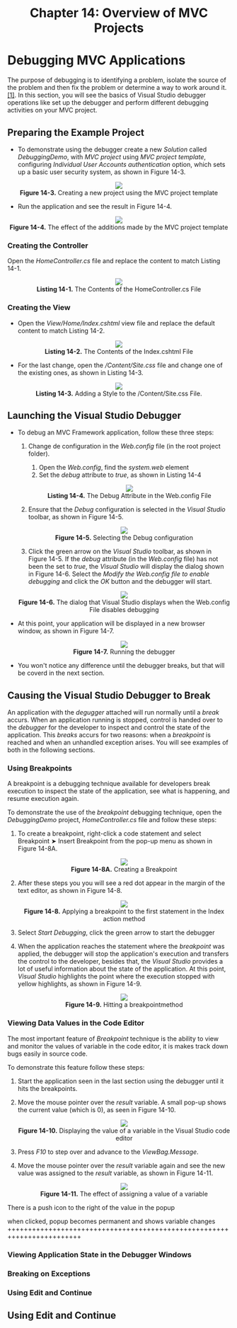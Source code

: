 <h1 align="center">
    Chapter 14: Overview of MVC Projects
</h1>

# Debugging MVC Applications
The purpose of debugging is to identifying a problem, isolate the source of the problem and then fix the problem or determine a way to work around it. [[1]](https://www.techtarget.com/searchsoftwarequality/definition/debugging). In this section, you will see the basics of Visual Studio debugger operations like set up the debugger and perform different debugging activities on your MVC project.

## Preparing the Example Project
* To demonstrate using the debugger create a new *Solution* called *DebuggingDemo*, with *MVC project* using *MVC project template*, configuring *Individual User Accounts authentication* option, which sets up a basic user security system, as shown in Figure 14-3.  

<p align="center">
    <img src="ch14-Pictures/Figure 14-3.png" /><br />
    <b>Figure 14-3.</b> Creating a new project using the MVC project template
</p>  

* Run the application and see the result in Figure 14-4.  

<p align="center">
    <img src="ch14-Pictures/Figure 14-4.png" /><br />
    <b>Figure 14-4.</b> The effect of the additions made by the MVC project template
</p>  

### Creating the Controller
Open the *HomeController.cs* file and replace the content to match Listing 14-1.  

<p align="center">
    <img src="ch14-Pictures/Listing 14-1.png" /><br />
    <b>Listing 14-1.</b> The Contents of the HomeController.cs File
</p>  

### Creating the View
* Open the *View/Home/Index.cshtml* view file and replace the default content to match Listing 14-2.  

<p align="center">
    <img src="ch14-Pictures/Listing 14-2.png" /><br />
    <b>Listing 14-2.</b> The Contents of the Index.cshtml File
</p>  

* For the last change, open the */Content/Site.css* file and change one of the existing ones, as shown in Listing 14-3.  

<p align="center">
    <img src="ch14-Pictures/Listing 14-3.png" /><br />
    <b>Listing 14-3.</b> Adding a Style to the /Content/Site.css File.
</p>  

## Launching the Visual Studio Debugger
* To debug an MVC Framework application, follow these three steps:
    1. Change de configuration in the *Web.config* file (in the root project folder).
        1. Open the *Web.config*, find the *system.web* element
        2. Set the *debug* attribute to *true*, as shown in Listing 14-4
        <p align="center">
            <img src="ch14-Pictures/Listing 14-4.png" /><br />
            <b>Listing 14-4.</b> The Debug Attribute in the Web.config File
        </p>  

    2. Ensure that the *Debug* configuration is selected in the *Visual Studio* toolbar, as shown in Figure 14-5.
    <p align="center">
        <img src="ch14-Pictures/Figure 14-5.png" /><br />
        <b>Figure 14-5.</b> Selecting the Debug configuration
    </p>

    3. Click the green arrow on the *Visual Studio* toolbar, as shown in Figure 14-5. If the *debug* attribute (in the *Web.config* file) has not been the set to *true*, the *Visual Studio* will display the dialog shown in Figure 14-6. Select the *Modify the Web.config file to enable debugging* and click the *OK* button and the debugger will start.
    <p align="center">
        <img src="ch14-Pictures/Figure 14-6.png" /><br />
        <b>Figure 14-6.</b> The dialog that Visual Studio displays when the Web.config File disables debugging
    </p>  

* At this point, your application will be displayed in a new browser window, as shown in Figure 14-7.  
    <p align="center">
        <img src="ch14-Pictures/Figure 14-7.png" /><br />
        <b>Figure 14-7.</b> Running the debugger
    </p>  

* You won't notice any difference until the debugger breaks, but that will be coverd in the next section.

## Causing the Visual Studio Debugger to Break
An application with the *degugger* attached will run normally until a *break* accurs. When an application running is stopped, control is handed over to the *debugger* for the developer to inspect and control the state of the application. This *breaks* accurs for two reasons: when a *breakpoint* is reached and when an unhandled exception arises. You will see examples of both in the following sections. 

### Using Breakpoints 
A breakpoint is a debugging technique available for developers break execution to inspect the state of the application, see what is happening, and resume execution again.  

To demonstrate the use of the *breakpoint* debugging technique, open the *DebuggingDemo* project, *HomeController.cs* file and follow these steps:
1. To create a breakpoint, right-click a code statement and select Breakpoint ➤ Insert Breakpoint from the pop-up menu as shown in Figure 14-8A. 
    <p align="center">
        <img src="ch14-Pictures/Figure 14-8A.png" /><br />
        <b>Figure 14-8A.</b> Creating a Breakpoint
    </p>

2. After these steps you you will see a red dot appear in the margin of the text editor, as shown in Figure 14-8.
    <p align="center">
        <img src="ch14-Pictures/Figure 14-8.png" /><br />
        <b>Figure 14-8.</b> Applying a breakpoint to the first statement in the Index action method
    </p>

3. Select *Start Debugging*, click the green arrow to start the debugger

4. When the application reaches the statement where the *breakpoint* was applied, the debugger will stop the application's execution and transfers the control to the developer, besides that, the *Visual Studio* provides a lot of useful information about the state of the application. At this point, *Visual Studio* highlights the point where the execution stopped with yellow highlights, as shown in Figure 14-9. 
    <p align="center">
        <img src="ch14-Pictures/Figure 14-9.png" /><br />
        <b>Figure 14-9.</b> Hitting a breakpointmethod
    </p>

### Viewing Data Values in the Code Editor
The most important feature of *Breakpoint* technique is the ability to view and monitor the values of variable in the code editor, it is makes track down bugs easily in source code.  

To demonstrate this feature follow these steps:
1. Start the application seen in the last section using the debugger until it hits the breakpoints.  

2. Move the mouse pointer over the *result* variable. A small pop-up shows the current value (which is 0), as seen in Figure 14-10.
    <p align="center">
        <img src="ch14-Pictures/Figure 14-10.png" /><br />
        <b>Figure 14-10.</b> Displaying the value of a variable in the Visual Studio code editor
    </p>

3. Press *F10* to step over and advance to the *ViewBag.Message*. 

4. Move the mouse pointer over the *result* variable again and see the new value was assigned to the *result* variable, as shown in Figure 14-11.
    <p align="center">
        <img src="ch14-Pictures/Figure 14-11.png" /><br />
        <b>Figure 14-11.</b> The effect of assigning a value of a variable
    </p>

<!--
Chapter 14: Overview of MVC Projects
    # Debugging MVC Applications 
        ## Causing the Visual Studio Debugger to Break (357-363)
            ### Viewing Data Values in the Code Editor 358
                Figure 14-11. The effect of assigning a value of a variable

-->

There is a push icon to the right of the value in the popup

when clicked, popup becomes permanent and shows variable changes
++++++++++++++++++++++++++++++++++++++++++++++++++++++++++++++++++++++++


### Viewing Application State in the Debugger Windows
### Breaking on Exceptions
### Using Edit and Continue

## Using Edit and Continue